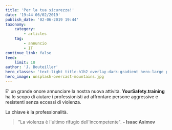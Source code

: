 ```yaml
---
title: 'Per la tua sicurezza!'
date: '19:44 06/02/2019'
publish_date: '02-06-2019 19:44'
taxonomy:
    category:
        - articles
    tag:
        - annuncio
        - IT
continue_link: false
feed:
    limit: 10
author: 'J. Bouteiller'
hero_classes: 'text-light title-h1h2 overlay-dark-gradient hero-large parallax'
hero_image: unsplash-overcast-mountains.jpg
---
```


E' un grande onore annunciare la nostra nuova attività.
**YourSafety.training** ha lo scopo di aiutare i professionisti ad affrontare persone aggressive e resistenti senza eccessi di violenza.

La chiave è la professionalità.

> "La violenza è l'ultimo rifugio dell'incompetente". **- Isaac Asimov**
